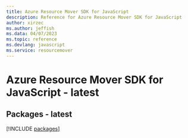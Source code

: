 ```yaml
---
title: Azure Resource Mover SDK for JavaScript
description: Reference for Azure Resource Mover SDK for JavaScript
author: xirzec
ms.author: jeffish
ms.data: 04/07/2023
ms.topic: reference
ms.devlang: javascript
ms.service: resourcemover
---
```

# Azure Resource Mover SDK for JavaScript - latest
## Packages - latest
[!INCLUDE [packages](resource-mover-index.md)]